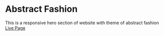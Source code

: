 # Abstract Fashion
This is a responsive hero section of website with theme of abstract fashion
[Live Page](https://abstract-fashion-hero.netlify.app/)
